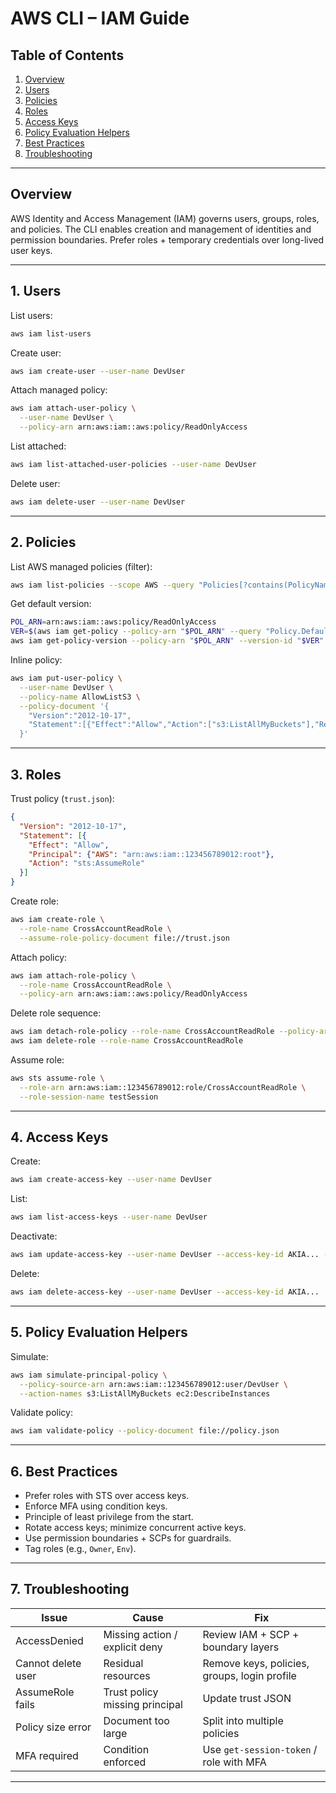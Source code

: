 # AWS CLI – IAM Guide

## Table of Contents
1. [Overview](#overview)
2. [Users](#1-users)
3. [Policies](#2-policies)
4. [Roles](#3-roles)
5. [Access Keys](#4-access-keys)
6. [Policy Evaluation Helpers](#5-policy-evaluation-helpers)
7. [Best Practices](#6-best-practices)
8. [Troubleshooting](#7-troubleshooting)

---

## Overview
AWS Identity and Access Management (IAM) governs users, groups, roles, and policies. The CLI enables creation and management of identities and permission boundaries. Prefer roles + temporary credentials over long-lived user keys.

---

## 1. Users
List users:
```bash
aws iam list-users
```

Create user:
```bash
aws iam create-user --user-name DevUser
```

Attach managed policy:
```bash
aws iam attach-user-policy \
  --user-name DevUser \
  --policy-arn arn:aws:iam::aws:policy/ReadOnlyAccess
```

List attached:
```bash
aws iam list-attached-user-policies --user-name DevUser
```

Delete user:
```bash
aws iam delete-user --user-name DevUser
```

---

## 2. Policies
List AWS managed policies (filter):
```bash
aws iam list-policies --scope AWS --query "Policies[?contains(PolicyName,'ReadOnly')].PolicyName"
```

Get default version:
```bash
POL_ARN=arn:aws:iam::aws:policy/ReadOnlyAccess
VER=$(aws iam get-policy --policy-arn "$POL_ARN" --query "Policy.DefaultVersionId" --output text)
aws iam get-policy-version --policy-arn "$POL_ARN" --version-id "$VER" --query "PolicyVersion.Document"
```

Inline policy:
```bash
aws iam put-user-policy \
  --user-name DevUser \
  --policy-name AllowListS3 \
  --policy-document '{
    "Version":"2012-10-17",
    "Statement":[{"Effect":"Allow","Action":["s3:ListAllMyBuckets"],"Resource":"*"}]
  }'
```

---

## 3. Roles
Trust policy (`trust.json`):
```json
{
  "Version": "2012-10-17",
  "Statement": [{
    "Effect": "Allow",
    "Principal": {"AWS": "arn:aws:iam::123456789012:root"},
    "Action": "sts:AssumeRole"
  }]
}
```

Create role:
```bash
aws iam create-role \
  --role-name CrossAccountReadRole \
  --assume-role-policy-document file://trust.json
```

Attach policy:
```bash
aws iam attach-role-policy \
  --role-name CrossAccountReadRole \
  --policy-arn arn:aws:iam::aws:policy/ReadOnlyAccess
```

Delete role sequence:
```bash
aws iam detach-role-policy --role-name CrossAccountReadRole --policy-arn arn:aws:iam::aws:policy/ReadOnlyAccess
aws iam delete-role --role-name CrossAccountReadRole
```

Assume role:
```bash
aws sts assume-role \
  --role-arn arn:aws:iam::123456789012:role/CrossAccountReadRole \
  --role-session-name testSession
```

---

## 4. Access Keys
Create:
```bash
aws iam create-access-key --user-name DevUser
```

List:
```bash
aws iam list-access-keys --user-name DevUser
```

Deactivate:
```bash
aws iam update-access-key --user-name DevUser --access-key-id AKIA... --status Inactive
```

Delete:
```bash
aws iam delete-access-key --user-name DevUser --access-key-id AKIA...
```

---

## 5. Policy Evaluation Helpers
Simulate:
```bash
aws iam simulate-principal-policy \
  --policy-source-arn arn:aws:iam::123456789012:user/DevUser \
  --action-names s3:ListAllMyBuckets ec2:DescribeInstances
```

Validate policy:
```bash
aws iam validate-policy --policy-document file://policy.json
```

---

## 6. Best Practices
- Prefer roles with STS over access keys.
- Enforce MFA using condition keys.
- Principle of least privilege from the start.
- Rotate access keys; minimize concurrent active keys.
- Use permission boundaries + SCPs for guardrails.
- Tag roles (e.g., `Owner`, `Env`).

---

## 7. Troubleshooting
| Issue | Cause | Fix |
|-------|-------|-----|
| AccessDenied | Missing action / explicit deny | Review IAM + SCP + boundary layers |
| Cannot delete user | Residual resources | Remove keys, policies, groups, login profile |
| AssumeRole fails | Trust policy missing principal | Update trust JSON |
| Policy size error | Document too large | Split into multiple policies |
| MFA required | Condition enforced | Use `get-session-token` / role with MFA |

---
